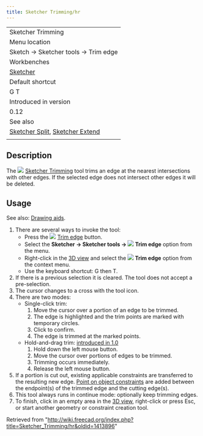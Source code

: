 ```yaml
---
title: Sketcher Trimming/hr
---
```

|  |
| --- |
| Sketcher Trimming |
| Menu location |
| Sketch → Sketcher tools → Trim edge |
| Workbenches |
| [Sketcher](/Sketcher_Workbench "Sketcher Workbench") |
| Default shortcut |
| G T |
| Introduced in version |
| 0.12 |
| See also |
| [Sketcher Split](/Sketcher_Split "Sketcher Split"), [Sketcher Extend](/Sketcher_Extend "Sketcher Extend") |
|  |

## Description

The ![](/images/Sketcher_Trimming.svg) [Sketcher Trimming](/Sketcher_Trimming "Sketcher Trimming") tool trims an edge at the nearest intersections with other edges. If the selected edge does not intersect other edges it will be deleted.

## Usage

See also: [Drawing aids](/Sketcher_Workbench#Drawing_aids "Sketcher Workbench").

1. There are several ways to invoke the tool:
   * Press the ![](/images/Sketcher_Trimming.svg) [Trim edge](/Sketcher_Trimming "Sketcher Trimming") button.
   * Select the **Sketcher → Sketcher tools → ![](/images/Sketcher_Trimming.svg) Trim edge** option from the menu.
   * Right-click in the [3D view](/3D_view "3D view") and select the **![](/images/Sketcher_Trimming.svg) Trim edge** option from the context menu.
   * Use the keyboard shortcut: G then T.
2. If there is a previous selection it is cleared. The tool does not accept a pre-selection.
3. The cursor changes to a cross with the tool icon.
4. There are two modes:
   * Single-click trim:
     1. Move the cursor over a portion of an edge to be trimmed.
     2. The edge is highlighted and the trim points are marked with temporary circles.
     3. Click to confirm.
     4. The edge is trimmed at the marked points.
   * Hold-and-drag trim: [introduced in 1.0](/Release_notes_1.0 "Release notes 1.0")
     1. Hold down the left mouse button.
     2. Move the cursor over portions of edges to be trimmed.
     3. Trimming occurs immediately.
     4. Release the left mouse button.
5. If a portion is cut out, existing applicable constraints are transferred to the resulting new edge. [Point on object constraints](/Sketcher_ConstrainPointOnObject "Sketcher ConstrainPointOnObject") are added between the endpoint(s) of the trimmed edge and the cutting edge(s).
6. This tool always runs in continue mode: optionally keep trimming edges.
7. To finish, click in an empty area in the [3D view](/3D_view "3D view"), right-click or press Esc, or start another geometry or constraint creation tool.

Retrieved from "<http://wiki.freecad.org/index.php?title=Sketcher_Trimming/hr&oldid=1413896>"